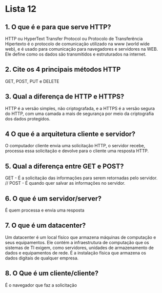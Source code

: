 # Lista 12

## 1. O que é e para que serve HTTP?
 HTTP ou HyperText Transfer Protocol ou Protocolo de Transferência Hipertexto é o protocolo de comunicação utilizado na www (world wide web), e é usado para comunicação para navegadores e servidores na WEB. Ele define como os dados são transmitidos e estruturados na internet.

## 2. Cite os 4 principais métodos HTTP
GET, POST, PUT e DELETE

## 3. Qual a diferença de HTTP e HTTPS?
HTTP é a versão simples, não criptografada, e a HTTPS é a versão segura do HTTP, com uma camada a mais de segurança por meio da criptografia dos dados protegidos.

## 4 O que é a arquitetura cliente e servidor?
O computador cliente envia uma solicitação HTTP, o servidor recebe, processa essa solicitação e devolve para o cliente uma resposta HTTP.

## 5. Qual a diferença entre GET e POST?
GET - É a solicitação das informações para serem retornadas pelo servidor. // 
POST - É quando quer salvar as informações no servidor.

## 6. O que é um servidor/server?
É quem processa e envia uma resposta

## 7. O que é um datacenter?
Um datacenter é um local físico que armazena máquinas de computação e seus equipamentos. Ele contém a infraestrutura de computação que os sistemas de TI exigem, como servidores, unidades de armazenamento de dados e equipamentos de rede. É a instalação física que armazena os dados digitais de qualquer empresa.

## 8. O Que é um cliente/cliente?
É o navegador que faz a solicitação